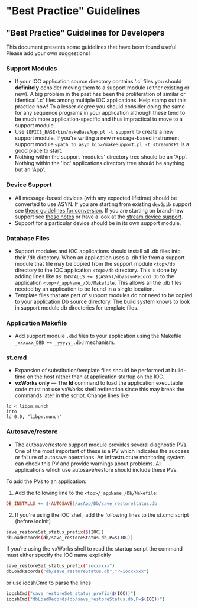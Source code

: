 # "Best Practice" Guidelines

## "Best Practice" Guidelines for Developers

This document presents some guidelines that have been found useful. Please add your own suggestions!

### Support Modules

*   If your IOC application source directory contains '.c' files you should **definitely** consider moving them to a support module (either existing or new). A big problem in the past has been the proliferation of similar or identical '.c' files among multiple IOC applications. Help stamp out this practice now! To a lesser degree you should consider doing the same for any sequence programs in your application although these tend to be much more application-specific and thus impractical to move to a support module.
*   Use `$EPICS_BASE/bin/makeBaseApp.pl -t support` to create a new support module. If you're writing a new message-based instrument support module `<path to asyn bin>/makeSupport.pl -t streamSCPI` is a good place to start.
*   Nothing within the support 'modules' directory tree should be an 'App'. Nothing within the 'ioc' applications directory tree should be anything but an 'App'.

### Device Support

*   All message-based devices (with any expected lifetime) should be converted to use ASYN. If you are starting from existing `devGpib` support see [these guidelines for conversion](https://epics.anl.gov/modules/soft/asyn/R4-10/gpibCoreConversion/conversionNotes.html). If you are starting on brand-new support see [these notes](https://epics.anl.gov/modules/soft/asyn/R4-10/HowToDoSerial/tutorial.html) or have a look at the [stream device support](http://epics.web.psi.ch/software/streamdevice/).
*   Support for a particular device should be in its own support module.

### Database Files

*   Support modules and IOC applications should install all .db files into their <top>/db directory. When an application uses a .db file from a support module that file may be copied from the support module `<top>/db` directory to the IOC application `<top>/db` directory. This is done by adding lines like `DB_INSTALLS += $(ASYN)/db/asynRecord.db` to the application `<top>/_appName_/Db/Makefile`. This allows all the .db files needed by an application to be found in a single location.
*   Template files that are part of support modules do not need to be copied to your application Db source directory. The build system knows to look in support module db directories for template files.

### Application Makefile

*   Add support module `.dbd` files to your application using the Makefile `_xxxxxx_DBD += _yyyyy_.dbd` mechanism.

### st.cmd

*   Expansion of substitution/template files should be performed at build-time on the host rather than at application startup on the IOC.
*   **vxWorks only** — The **ld** command to load the application executable code must not use vxWorks shell redirection since this may break the commands later in the script. Change lines like

``` console
ld < libpm.munch  
into  
ld 0,0, "libpm.munch"
```

### Autosave/restore

*   The autosave/restore support module provides several diagnostic PVs. One of the most important of these is a PV which indicates the success or failure of autosave operations. An infrastructure monitoring system can check this PV and provide warnings about problems. All applications which use autosave/restore should include these PVs.

To add the PVs to an application:

1.  Add the following line to the `<top>/_appName_/Db/Makefile`:
``` makefile
DB_INSTALLS += $(AUTOSAVE)/asApp/Db/save_restoreStatus.db
```
2.  If you're using the IOC shell, add the following lines to the st.cmd script (before iocInit)
``` bash
save_restoreSet_status_prefix($(IOC))  
dbLoadRecords(db/save_restoreStatus.db,P=$(IOC))  
```
If you're using the vxWorks shell to read the startup script the command must either specify the IOC name explicitly
``` bash
save_restoreSet_status_prefix("iocxxxxx")  
dbLoadRecords("db/save_restoreStatus.db","P=iocxxxxx")

```
or use iocshCmd to parse the lines
``` bash
iocshCmd("save_restoreSet_status_prefix($(IOC))")
iocshCmd("dbLoadRecords(db/save_restoreStatus.db,P=$(IOC))")
```

